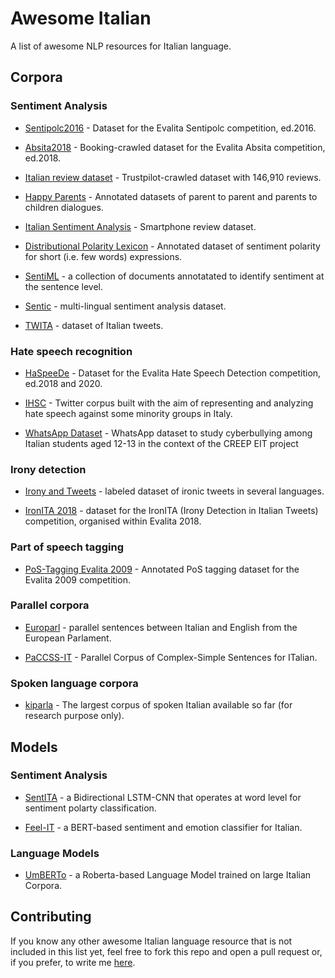 # Awesome Italian
A list of awesome NLP resources for Italian language.

## Corpora
### Sentiment Analysis
* [Sentipolc2016](http://www.di.unito.it/~tutreeb/sentipolc-evalita16/data.html) - Dataset for the  Evalita Sentipolc competition, ed.2016.

* [Absita2018](http://sag.art.uniroma2.it/absita/data/) - Booking-crawled dataset for the Evalita Absita competition, ed.2018.

* [Italian review dataset](https://github.com/AlessandroGianfelici/italian_reviews_dataset) - Trustpilot-crawled dataset with 146,910 reviews.

* [Happy Parents](https://github.com/mirkolai/Happy-Parents) - Annotated datasets of parent to parent and parents to children dialogues.

* [Italian Sentiment Analysis](https://github.com/nicolaCirillo/italian-sentiment-analysis) - Smartphone review dataset.

* [Distributional Polarity Lexicon](http://sag.art.uniroma2.it/demo-software/distributional-polarity-lexicon/) - Annotated dataset of sentiment polarity for short (i.e. few words) expressions.

* [SentiML](http://corpus.leeds.ac.uk/marilena/SentiML/) -  a collection of documents annotatated to identify sentiment at the sentence level.

* [Sentic](https://sentic.net/downloads/) -  multi-lingual sentiment analysis dataset.

* [TWITA](http://valeriobasile.github.io/twita/downloads.html) -  dataset of Italian tweets.


### Hate speech recognition
* [HaSpeeDe](https://github.com/msang/haspeede) - Dataset for the  Evalita Hate Speech Detection competition, ed.2018 and 2020.

* [IHSC](https://github.com/msang/hate-speech-corpus) - Twitter corpus built with the aim of representing and analyzing hate speech against some minority groups in Italy.

* [WhatsApp Dataset](https://github.com/dhfbk/WhatsApp-Dataset) - WhatsApp dataset to study cyberbullying among Italian students aged 12-13 in the context of the CREEP EIT project

### Irony detection
* [Irony and Tweets](https://github.com/Jihen-Karoui/French-Italian-and-English-Corpora) - labeled dataset of ironic tweets in several languages.

* [IronITA 2018](http://www.di.unito.it/~tutreeb/ironita-evalita18/data.html) - dataset for the IronITA (Irony Detection in Italian Tweets) competition, organised within Evalita 2018.

### Part of speech tagging
* [PoS-Tagging Evalita 2009](http://medialab.di.unipi.it/evalita/) - Annotated PoS tagging dataset for the Evalita 2009 competition. 

### Parallel corpora
* [Europarl](https://www.statmt.org/europarl/) - parallel sentences between Italian and English from the European Parlament. 

* [PaCCSS-IT](http://www.italianlp.it/resources/paccss-it-parallel-corpus-of-complex-simple-sentences-for-italian/) - Parallel Corpus of Complex-Simple Sentences for ITalian. 

### Spoken language corpora
* [kiparla](http://kiparla.it/il-corpus/) - The largest corpus of spoken Italian available so far (for research purpose only). 

## Models
### Sentiment Analysis
* [SentITA](https://github.com/NicGian/SentITA/) - a Bidirectional LSTM-CNN that operates at word level for sentiment polarty classification.

* [Feel-IT](https://github.com/MilaNLProc/feel-it/) - a BERT-based sentiment and emotion classifier for Italian.

### Language Models
* [UmBERTo](https://github.com/musixmatchresearch/umberto/) - a Roberta-based Language Model trained on large Italian Corpora.


## Contributing
If you know any other awesome Italian language resource that is not included in this list yet, feel free to fork this repo and open a pull request or, if you prefer, to write me [here](https://github.com/AlessandroGianfelici/awesome-italian/issues).
